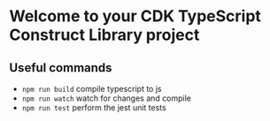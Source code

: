 # Welcome to your CDK TypeScript Construct Library project


## Useful commands

* `npm run build`   compile typescript to js
* `npm run watch`   watch for changes and compile
* `npm run test`    perform the jest unit tests
